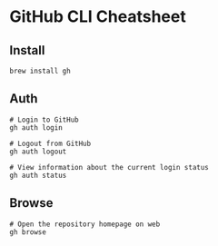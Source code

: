 # GitHub CLI Cheatsheet

## Install

```shell
brew install gh
```

## Auth

```shell
# Login to GitHub
gh auth login

# Logout from GitHub
gh auth logout

# View information about the current login status
gh auth status
```

## Browse

```shell
# Open the repository homepage on web
gh browse
```